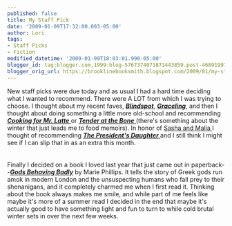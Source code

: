 ```yaml
---
published: false
title: My Staff Pick
date: '2009-01-09T17:32:00.003-05:00'
author: Lori
tags:
- Staff Picks
- Fiction
modified_datetime: '2009-01-09T18:03:01.990-05:00'
blogger_id: tag:blogger.com,1999:blog-5767374071871443859.post-468919979514848186
blogger_orig_url: https://brooklinebooksmith.blogspot.com/2009/01/my-staff-pick.html
---
```


<div>New staff picks were due today and as usual I had a hard time deciding what I wanted to recommend. There were A LOT from which I was trying to choose. I thought about my recent faves, <strong><em><a href="https://brookline.booksense.com/NASApp/store/Product?s=showproduct&amp;isbn=9780385526197">Blindspot</a></em></strong>, <em><a href="https://brookline.booksense.com/NASApp/store/Product?s=showproduct&amp;isbn=9780152063962"><strong>Graceling</strong></a></em>, and then I thought about doing something a little more old-school and recommending <a href="https://brookline.booksense.com/NASApp/store/Product?s=showproduct&amp;isbn=9780393325591"><strong><em>Cooking for Mr. Latte</em></strong> </a>or <a href="https://brookline.booksense.com/NASApp/store/Product?s=showproduct&amp;isbn=9780767903387"><strong><em>Tender at the Bone</em></strong> </a>(there's something about the winter that just leads me to food memoirs). In honor of <a href="https://www.flickr.com/photos/changedotgov/3169915653/in/set-72157612143267559/">Sasha and Malia </a>I thought of recommending <a href="https://brookline.booksense.com/NASApp/store/Product?s=showproduct&amp;isbn=9780312374884"><strong><em>The President's Daughter</em></strong> </a>and I still think I might see if I can slip that in as an extra this month. </div><br /><div></div><br /><div>Finally I decided on a book I loved last year that just came out in paperback--<strong><em><a href="https://brookline.booksense.com/NASApp/store/Product?s=showproduct&amp;isbn=9780316067638">Gods Behaving Badly</a></em></strong> by Marie Phillips. It tells the story of Greek gods run amok in modern London and the unsuspecting humans who fall prey to their shenanigans, and it completely charmed me when I first read it. Thinking about the book always makes me smile, and while part of me feels like maybe it's more of a summer read I decided in the end that maybe it's actually good to have something light and fun to turn to while cold brutal winter sets in over the next few weeks. </div>